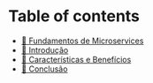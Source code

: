 # Table of contents

* [📘 Fundamentos de Microservices](README.md)
* [📗 Introdução](introducao.md)
* [📕 Características e Benefícios](caracteristicas-e-beneficios.md)
* [📙 Conclusão](conclusao.md)
